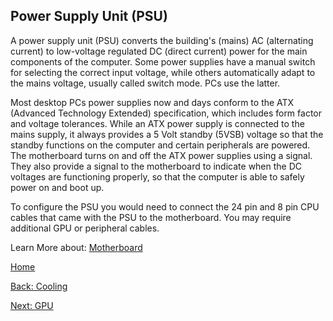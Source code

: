 ## Power Supply Unit (PSU) 
A power supply unit (PSU) converts the building's (mains) AC (alternating current) to low-voltage regulated DC (direct current) power for the main components of the computer. Some power supplies have a manual switch for selecting the correct input voltage, while others automatically adapt to the mains voltage, usually called switch mode. PCs use the latter. 

Most desktop PCs power supplies now and days conform to the ATX (Advanced Technology Extended) specification, which includes form factor and voltage tolerances. While an ATX power supply is connected to the mains supply, it always provides a 5 Volt standby (5VSB) voltage so that the standby functions on the computer and certain peripherals are powered. The motherboard turns on and off the ATX power supplies using a signal. They also provide a signal to the motherboard to indicate when the DC voltages are functioning properly, so that the computer is able to safely power on and boot up.

To configure the PSU you would need to connect the 24 pin and 8 pin CPU cables that came with the PSU to the motherboard. You may require additional GPU or peripheral cables.

Learn More about: [Motherboard](Motherboard.md)

[Home](README.md)

[Back: Cooling](Cooling-Fans.md)

[Next: GPU](GPU-Graphics-Card.md)

